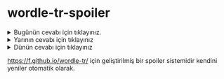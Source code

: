 # wordle-tr-spoiler

<details>
  <summary>Bugünün cevabı için tıklayınız.</summary>
  <br>
    <b> derme </b>
</details>

<details>
  <summary>Yarının cevabı için tıklayınız</summary>
  <br>
   <b> eylem </b>
</details>

<details>
  <summary>Dünün cevabı için tıklayınız </summary>
  <br>
  <b> ölmek </b>
</details>

https://f.github.io/wordle-tr/ için geliştirilmiş bir spoiler sistemidir kendini yeniler otomatik olarak.

